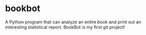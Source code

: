 # bookbot
A Python program that can analyze an entire book and print out an interesting statistical report. 
BookBot is my first git project!
